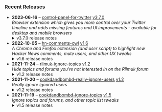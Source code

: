 ### Recent Releases

<!-- RECENT_RELEASES -->
<ul>
<li>
  <strong>2023-06-16</strong> – <a href="https://github.com/insin/control-panel-for-twitter">control-panel-for-twitter</a> <a href="https://github.com/insin/control-panel-for-twitter/releases/tag/v3.7.0">v3.7.0</a>
  <div><em>Browser extension which gives you more control over your Twitter timeline and adds missing features and UI improvements - available for desktop and mobile browsers</em></div>
  <details><summary>v3.7.0 release notes</summary><ul>
<li>Added a "Hide Twitter Blue replies" Experiment which hides Blue replies in individual tweet threads - there are currently a few issues with this which will keep it in Experiments until they're fixed</li>
<li>Added a "Hide Twitter Blue upsells" option (enabled by default) which hides Twitter Blue promotional UI items in even more places throughout the app, replacing previous individual options</li>
<li>The Monetization item in Settings is now hidden when "Hide Subscriptions" is enabled</li>
<li>Hiding tweets from blocked or muted accounts now works in individual tweet threads</li>
<li>Fixed "Discover more" algorithmic tweets not being hidden when Twitter is viewed in certain languages</li>
<li>Fixed tab change detection on the Search page</li>
<li>Fixed the "Add muted word" menu item not being added, after more Twitter menu changes</li>
<li>Fixed hiding the "Subscriber" indicator on tweets when "Hide Subscriptions" is enabled and the Dim or Lights out background is being used</li>
<li>Fixed Twitter Blue accounts with the "Automated" label not having their checks replaced with the Blue logo</li>
<li>Fixed hiding the Communities nav item on desktop, which has moved back to the main navigation (again)</li>
<li>Fixed Search filters being hidden when hiding What's happening etc. in the sidebar, after a Twitter layout change</li>
</ul>
<hr>
<p>Available in the following extension stores:</p>
<p><a href="https://apps.apple.com/app/id1668516167?platform=iphone" rel="nofollow"><img src="https://user-images.githubusercontent.com/226692/216768643-4756e33c-1e61-41a7-9c56-9bd80f10bcc9.png" alt="Apple App Store" style="max-width: 100%;"></a> <a href="https://chrome.google.com/webstore/detail/control-panel-for-twitter/kpmjjdhbcfebfjgdnpjagcndoelnidfj" rel="nofollow"><img src="https://user-images.githubusercontent.com/226692/212897023-9e66b1b0-e1cd-44df-a4f2-3d5bda80c5f8.png" alt="Chrome" style="max-width: 100%;"></a></p>
<hr>
<h2>Screenshots</h2>
<h3>Hiding Twitter Blue replies to the focused tweet in tweet threads</h3>
<p><a target="_blank" rel="noopener noreferrer" href="https://github.com/insin/control-panel-for-twitter/assets/226692/17d20209-0c50-4f98-a7c3-6ad8fbe50015"><img src="https://github.com/insin/control-panel-for-twitter/assets/226692/17d20209-0c50-4f98-a7c3-6ad8fbe50015" alt="Untitled" style="max-width: 100%;"></a></p></details>
</li>
<li>
  <strong>2022-10-05</strong> – <a href="https://github.com/insin/hn-comments-owl">hn-comments-owl</a> <a href="https://github.com/insin/hn-comments-owl/releases/tag/v1.6">v1.6</a>
  <div><em>A Chrome and Firefox extension (and user script) to highlight new Hacker News comments, mute users, and other UX tweaks</em></div>
  <details><summary>v1.6 release notes</summary><ul>
<li>Fixed displaying the number of new comments on item list pages</li>
</ul></details>
</li>
<li>
  <strong>2021-11-24</strong> – <a href="https://github.com/insin/rllmuk-ignore-topics">rllmuk-ignore-topics</a> <a href="https://github.com/insin/rllmuk-ignore-topics/releases/tag/v1.2">v1.2</a>
  <div><em>Hide topics and forums you're not interested in on the Rllmuk forum</em></div>
  <details><summary>v1.2 release notes</summary><ul>
<li>Added support for the Fluid view</li>
<li>Added a collapse control for the Fluid sidebar</li>
</ul></details>
</li>
<li>
  <strong>2021-11-20</strong> – <a href="https://github.com/insin/cookdandbombd-really-ignore-users">cookdandbombd-really-ignore-users</a> <a href="https://github.com/insin/cookdandbombd-really-ignore-users/releases/tag/v1.2">v1.2</a>
  <div><em>Really ignore ignored users</em></div>
  <details><summary>v1.2 release notes</summary><p>Updated for new theme</p>
<p>Added re-striping of posts so it doesn't look weird when posts are hidden</p></details>
</li>
<li>
  <strong>2021-11-19</strong> – <a href="https://github.com/insin/cookdandbombd-ignore-topics">cookdandbombd-ignore-topics</a> <a href="https://github.com/insin/cookdandbombd-ignore-topics/releases/tag/v1.5">v1.5</a>
  <div><em>Ignore topics and forums, and other topic list tweaks</em></div>
  <details><summary>v1.5 release notes</summary><p>Fixed alternate striping of topics when ignored topics are hidden</p></details>
</li>
</ul>
<!-- /RECENT_RELEASES -->
